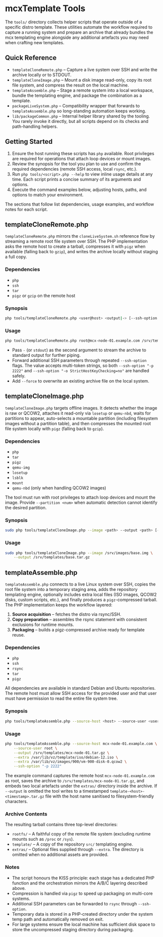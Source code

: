 # mcxTemplate Tools

The `tools/` directory collects helper scripts that operate outside of a
specific distro template. These utilities automate the workflow required to
capture a running system and prepare an archive that already bundles the mcx
templating engine alongside any additional artefacts you may need when
crafting new templates.

## Quick Reference

* `templateCloneRemote.php` – Capture a live system over SSH and write the
  archive locally or to STDOUT.
* `templateCloneImage.php` – Mount a disk image read-only, copy its root file
  system, and compress the result on the local machine.
* `templateAssemble.php` – Stage a remote system into a local workspace,
  bundle the templating engine, and package the combination as a template.
* `packageLiveSystem.php` – Compatibility wrapper that forwards to
  `templateAssemble.php` so long-standing automation keeps working.
* `lib/packageCommon.php` – Internal helper library shared by the tooling. You
  rarely invoke it directly, but all scripts depend on its checks and
  path-handling helpers.

## Getting Started

1. Ensure the host running these scripts has `php` available. Root privileges
   are required for operations that attach loop devices or mount images.
2. Review the synopsis for the tool you plan to use and confirm the required
   dependencies (remote SSH access, local `rsync`, etc.).
3. Run `php tools/<script>.php --help` to view inline usage details at any
   time. Each script prints a concise summary of its arguments and options.
4. Execute the command examples below, adjusting hosts, paths, and options to
   match your environment.

The sections that follow list dependencies, usage examples, and workflow notes
for each script.

## templateCloneRemote.php

`templateCloneRemote.php` mirrors the `cloneLiveSystem.sh` reference flow by
streaming a remote root file system over SSH. The PHP implementation asks the
remote host to create a tarball, compresses it with `pigz` when available
(falling back to `gzip`), and writes the archive locally without staging a full
copy.

### Dependencies

* `php`
* `ssh`
* `tar`
* `pigz` or `gzip` on the remote host

### Synopsis

```bash
php tools/templateCloneRemote.php <user@host> <output|-> [--ssh-option <option>]... [--force]
```

### Usage

```bash
php tools/templateCloneRemote.php root@mcx-node-01.example.com /srv/templates/mcx-node-01.tar.gz
```

* Pass `-` (or `stdout`) as the second argument to stream the archive to
  standard output for further piping.
* Forward additional SSH parameters through repeated `--ssh-option` flags. The
  value accepts multi-token strings, so both `--ssh-option "-p 2222"` and
  `--ssh-option "-o StrictHostKeyChecking=no"` are handled safely.
* Add `--force` to overwrite an existing archive file on the local system.

## templateCloneImage.php

`templateCloneImage.php` targets offline images. It detects whether the image is
raw or QCOW2, attaches it read-only via `losetup` or `qemu-nbd`, waits for
partitions to appear, auto-selects a mountable partition (including filesystem
images without a partition table), and then compresses the mounted root file
system locally with `pigz` (falling back to `gzip`).

### Dependencies

* `php`
* `tar`
* `pigz`
* `qemu-img`
* `losetup`
* `lsblk`
* `mount`
* `qemu-nbd` (only when handling QCOW2 images)

The tool must run with root privileges to attach loop devices and mount the
image. Provide `--partition <num>` when automatic detection cannot identify the
desired partition.

### Synopsis

```bash
sudo php tools/templateCloneImage.php --image <path> --output <path> [--partition <num>]
```

### Usage

```bash
sudo php tools/templateCloneImage.php --image /srv/images/base.img \
    --output /srv/templates/base.tar.gz
```

## templateAssemble.php

`templateAssemble.php` connects to a live Linux system over SSH, copies the root
file system into a temporary staging area, adds the repository templating
engine, optionally includes extra local files (ISO images, QCOW2 disks, custom
scripts, etc.), and finally produces a `pigz`-compressed tarball. The PHP
implementation keeps the workflow layered:

1. **Source acquisition** – fetches the distro via rsync/SSH.
2. **Copy preparation** – assembles the rsync statement with consistent
   exclusions for runtime mounts.
3. **Packaging** – builds a pigz-compressed archive ready for template reuse.

### Dependencies

* `php`
* `ssh`
* `rsync`
* `tar`
* `pigz`

All dependencies are available in standard Debian and Ubuntu repositories. The
remote host must allow SSH access for the provided user and that user must have
permission to read the entire file system tree.

### Synopsis

```bash
php tools/templateAssemble.php --source-host <host> --source-user <user> [options]
```

### Usage

```bash
php tools/templateAssemble.php --source-host mcx-node-01.example.com \
    --source-user root \
    --output /srv/templates/mcx-node-01.tar.gz \
    --extra /var/lib/vz/template/iso/debian-12.iso \
    --extra /var/lib/vz/images/900/vm-900-disk-0.qcow2 \
    --ssh-option "-p 2222"
```

The example command captures the remote host `mcx-node-01.example.com` as root,
saves the archive to `/srv/templates/mcx-node-01.tar.gz`, and embeds two local
artefacts under the `extras/` directory inside the archive. If `--output` is
omitted the tool writes to a timestamped `template-<host>-<timestamp>.tar.gz`
file with the host name sanitised to filesystem-friendly characters.

### Archive Contents

The resulting tarball contains three top-level directories:

* `rootfs/` – A faithful copy of the remote file system (excluding runtime
  mounts such as `/proc` or `/sys`).
* `template/` – A copy of the repository `src/` templating engine.
* `extras/` – Optional files supplied through `--extra`. The directory is
  omitted when no additional assets are provided.

### Notes

* The script honours the KISS principle: each stage has a dedicated PHP
  function and the orchestration mirrors the A/B/C layering described above.
* Compression is handled via `pigz` to speed up packaging on multi-core
  systems.
* Additional SSH parameters can be forwarded to `rsync` through `--ssh-option`.
* Temporary data is stored in a PHP-created directory under the system temp
  path and automatically removed on exit.
* For large systems ensure the local machine has sufficient disk space to store
  the uncompressed staging directory during packaging.
